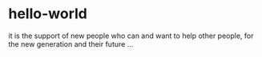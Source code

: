 # hello-world
it is the support of new people who can and want to help other people, for the new generation and their future ... 
